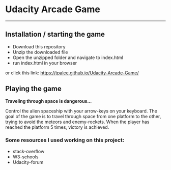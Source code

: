 # Udacity Arcade Game
------

## Installation / starting the game

  - Download this repository
  - Unzip the downloaded file
  - Open the unzipped folder and navigate to index.html
  - run index.html in your browser
  
  or click this link: https://tpalee.github.io/Udacity-Arcade-Game/


## Playing the game

**Traveling through space is dangerous...**

Control the alien spaceship with your arrow-keys on your keyboard.
The goal of the game is to travel through space from one platform to the other,
trying to avoid the meteors and enemy-rockets.
When the player has reached the platform 5 times, victory is achieved.
 

 ### Some resources I used working on this project:
 
- stack-overflow
- W3-schools
- Udacity-forum

